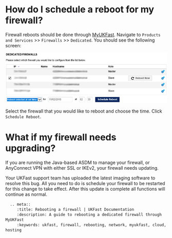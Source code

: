 # How do I schedule a reboot for my firewall?

Firewall reboots should be done through [MyUKFast](https://my.ukfast.co.uk). Navigate to `Products and Services` >> `Firewalls` >> `Dedicated`. You should see the following screen:

![firewallrebootscreen](firewallrebootscreen.png)

Select the firewall that you would like to reboot and choose the time. Click `Schedule Reboot`.


# What if my firewall needs upgrading?

If you are running the Java-based ASDM to manage your firewall, or AnyConnect VPN with either SSL or IKEv2, your firewall needs updating.

Your UKFast support team has uploaded the latest imaging software to resolve this bug. All you need to do is schedule your firewall to be restarted for this change to take effect.  After this update is complete all functions will continue as normal.

```eval_rst
  .. meta::
     :title: Rebooting a firewall | UKFast Documentation
     :description: A guide to rebooting a dedicated firewall through MyUKFast
     :keywords: ukfast, firewall, rebooting, network, myukfast, cloud, hosting
```
